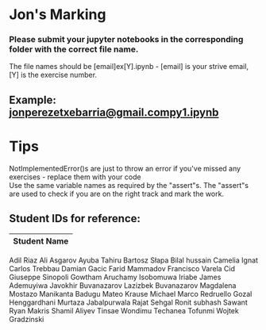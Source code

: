 #  Jon's Marking

### Please submit your jupyter notebooks in the corresponding folder with the correct file name.<br>
The file names should be [email]ex[Y].ipynb  - [email] is your strive email, [Y] is the exercise number.<br>
## Example: jonperezetxebarria@gmail.compy1.ipynb

# Tips
NotImplementedError()s are just to throw an error if you've missed any exercises - replace them with your code<br>
Use the same variable names as required by the "assert"s.
The "assert"s are used to check if you are on the right track and mark the work.

## Student IDs for reference:

| Student Name 
--- | 

Adil Riaz
Ali Asgarov
Ayuba Tahiru
Bartosz Słapa
Bilal hussain
Camelia Ignat
Carlos Trebbau
Damian Gacic
Farid Mammadov
Francisco Varela Cid
Giuseppe Sinopoli
Gowtham Aruchamy
Isobomuwa Iriabe
James Ademuyiwa
Javokhir Buvanazarov
Lazizbek Buvanazarov
Magdalena Mostazo
Manikanta Badugu
Mateo Krause
Michael Marco Redruello
Gozal Henggardhani
Murtaza Jabalpurwala
Rajat Sehgal
Ronit subhash Sawant
Ryan Makris
Shamil Aliyev
Tinsae Wondimu Techanea
Tofunmi
Wojtek Gradzinski
